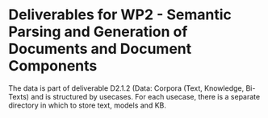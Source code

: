 
# Deliverables for WP2 - Semantic Parsing and Generation of Documents and Document Components



The data is part of deliverable D2.1.2 (Data: Corpora (Text, Knowledge, Bi-Texts) and is structured by usecases. For each usecase, there is a separate directory in which to store text, models and KB. 